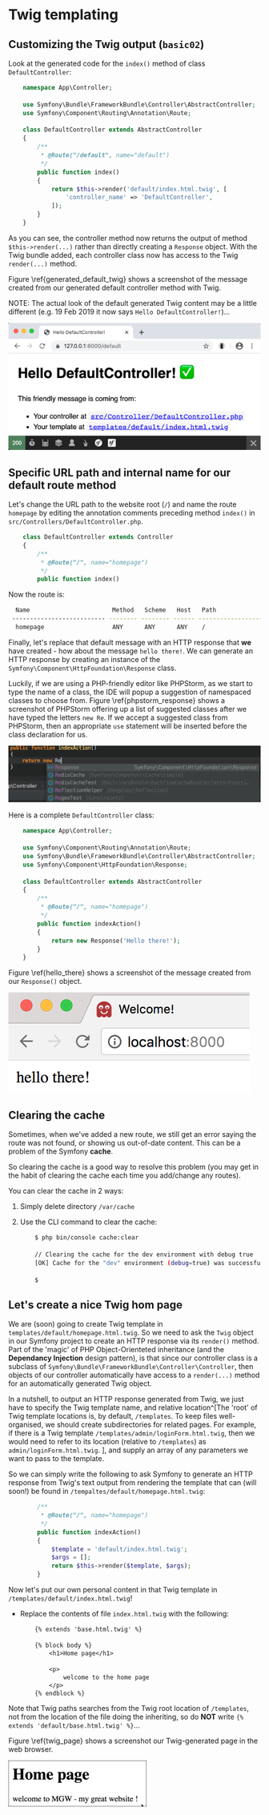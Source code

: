 
# Twig templating

## Customizing the Twig output (`basic02`)

Look at the generated code for the `index()` method of class `DefaultController`:

```php
    namespace App\Controller;
    
    use Symfony\Bundle\FrameworkBundle\Controller\AbstractController;
    use Symfony\Component\Routing\Annotation\Route;
    
    class DefaultController extends AbstractController
    {
        /**
         * @Route("/default", name="default")
         */
        public function index()
        {
            return $this->render('default/index.html.twig', [
                'controller_name' => 'DefaultController',
            ]);
        }
    }

```

As you can see, the controller method now returns the output of method `$this->render(...)` rather than directly creating a `Response` object. With the Twig bundle added, each controller class now has access to the Twig `render(...)` method.

Figure \ref{generated_default_twig} shows a screenshot of the message created from our generated default controller method with Twig.

NOTE: The actual look of the default generated Twig content may be a little different (e.g. 19 Feb 2019 it now says `Hello DefaultController!`)...

![Screenshot of generated page for URL path `/default`. \label{generated_default_twig}](./03_figures/part01/3_defaultFromTwig.png)



## Specific URL path and internal name for our default route method

Let's change the URL path to the website root (`/`) and name the route `homepage` by editing the annotation comments preceding method `index()` in `src/Controllers/DefaultController.php`.


```php
    class DefaultController extends Controller
    {
        /**
         * @Route("/", name="homepage")
         */
        public function index()
```

Now the route is:
```bash
  Name                       Method   Scheme   Host   Path
 -------------------------- -------- -------- ------ -----------------------------------
  homepage                   ANY      ANY      ANY    /
```

Finally, let's replace that default message with an HTTP response that **we** have created - how about the message `hello there!`. We can generate an HTTP response by creating an instance of the `Symfony\Component\HttpFoundation\Response` class.

Luckily, if we are using a PHP-friendly editor like PHPStorm, as we start to type the name of a class, the IDE will popup a suggestion of namespaced classes to choose from.
Figure \ref{phpstorm_response} shows a screenshot of PHPStorm offering up a list of suggested classes after we have typed the letters `new Re`. If we accept a suggested class from PHPStorm, then an appropriate `use` statement will be inserted before the class declaration for us.

![Screenshot of PHPStorm IDE suggesting namespaces classes. \label{phpstorm_response}](./03_figures/lab02/4_phpstorm_class_suggester.png)


Here is a complete `DefaultController` class:
```php
    namespace App\Controller;

    use Symfony\Component\Routing\Annotation\Route;
    use Symfony\Bundle\FrameworkBundle\Controller\AbstractController;
    use Symfony\Component\HttpFoundation\Response;

    class DefaultController extends AbstractController
    {
        /**
         * @Route("/", name="homepage")
         */
        public function indexAction()
        {
            return new Response('Hello there!');
        }
    }
```


Figure \ref{hello_there} shows a screenshot of the message created from our `Response()` object.

![Screenshot of page seen for `new Response('hello there!')`. \label{hello_there}](./03_figures/lab02/3_hello_there.png)


## Clearing the cache

Sometimes, when we've added a new route, we still get an error saying the route was not found, or showing us out-of-date content. This can be a problem of the Symfony **cache**.

So clearing the cache is a good way to resolve this problem (you may get in the habit of clearing the cache each time you add/change any routes).

You can clear the cache in 2 ways:

1. Simply delete directory `/var/cache`

1. Use the CLI command to clear the cache:

    ```bash
        $ php bin/console cache:clear
        
        // Clearing the cache for the dev environment with debug true                                                          
        [OK] Cache for the "dev" environment (debug=true) was successfully cleared.   
        
        $
    ```


## Let's create a nice Twig hom page  

We are (soon) going to create Twig template in `templates/default/homepage.html.twig`. So we need to ask the `Twig` object in our Symfony project to create an HTTP response via its `render()` method. Part of the 'magic' of PHP Object-Orienteted inheritance (and the **Dependancy Injection** design pattern), is that since our controller class is a subclass of `Symfony\Bundle\FrameworkBundle\Controller\Controller`, then objects of our controller automatically have access to a `render(...)` method for an automatically generated Twig object.

In a nutshell, to output an HTTP response generated from Twig, we just have to specify the Twig template name, and relative location^[The 'root' of Twig template locations is, by default, `/templates`. To keep files well-organised, we should create subdirectories for related pages. For example, if there is a Twig template `/templates/admin/loginForm.html.twig`, then we would need to refer to its location (relative to `/templates`) as `admin/loginForm.html.twig`. ], and supply an array of any parameters we want to pass to the template.

So we can simply write the following to ask Symfony to generate an HTTP response from Twig's text output from rendering the template that can (will soon!) be found in `/tempaltes/default/homepage.html.twig`:

```php
        /**
         * @Route("/", name="homepage")
         */
        public function indexAction()
        {
            $template = 'default/index.html.twig';
            $args = [];
            return $this->render($template, $args);
        }
```

Now let's put our own personal content in that Twig template in `/templates/default/index.html.twig`!

- Replace the contents of file `index.html.twig` with the following:

    ```twig
        {% extends 'base.html.twig' %}
    
        {% block body %}
            <h1>Home page</h1>
    
            <p>
                welcome to the home page
            </p>
        {% endblock %}
    ```

Note that Twig paths searches from the Twig root location of `/templates`, not from the location of the file doing the inheriting, so do **NOT** write `{% extends 'default/base.html.twig' %}`...

Figure \ref{twig_page} shows a screenshot our Twig-generated page in the web browser.

![Screenshot of page from our Twig template. \label{twig_page}](./03_figures/lab02/5_twig_page.png)



